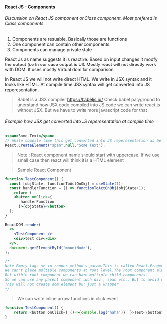 #### React JS - Components
###### Discussion on React JS component or Class component. Most prefered is Class components

1. Components are resuable. Basically those are functions
2. One component can contain other components
3. Components can manage private state


React Js as name suggests it is reactive. Based on input changes it modfy the output (i.e In our case output is UI).
Mostly react will not directly work with DOM. It uses mostly Virtual dom for comparison

In React JS we will not write direct HTML. We write in JSX  syntax and it looks like HTML. At compile time JSX syntax will get converted into JS reperesentation.

> Babel is a JSX compiler
> https://babeljs.io/ Check babel palyground to unerstand how JSX code compiled into JS code
> we can write react js without JSX. But we have to write more javascript code for that

###### Example how JSX get converted into JS reperesentation at compile time
```jsx
<span>Some Text</span>
// While compile time this get converted into JS reperesentation as below
React.CreateElement("span",null,"Some Text");
```

> Note : React component name should start with uppercase. If we use small case then react will think it is a HTML element

> Sample React Component
```jsx
function TestComponent() {
  const [objState, functionToActOnObj] = useState(1);
  const handlerFunction = () => functionToActOnObj(objState+1);
	return (
    <button onClick={
       handlerFunction
      }>{objState}</button>
  );
}

ReactDOM.render(
  <>
    <TestComponent />
    <div>test div</div>
  </>,
  document.getElementById('mountNode'),
);

/*
Note Empty tags <> in render method's param.This is called React.Fragment
We can't place multiple components at root level.The root component always should be one.
But within root component we can have multiple child components.
So we can use any parent component such div , span etc., But to avoid creating unwanted dom element  react is providing React.Fragment.
This will not create dom element but just a wrapper
*/
```


> We can write inline arrow functions in click event
```js
function TestComponent() {
	return <button onClick={ ()=>{console.log('haha')}  }>Test</button>;
}
```


[//]: # (Tags: React Components)
[//]: # (Type: ReactJS - Components)
[//]: # (Rating: 2)
[//]: # (Languages:jsx)
[//]: # (ReadyState:InProgress)
